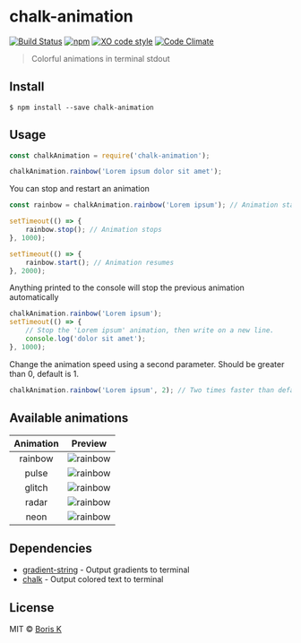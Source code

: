 # chalk-animation

[![Build Status](https://travis-ci.org/bokub/chalk-animation.svg?branch=master)](https://travis-ci.org/bokub/chalk-animation)
[![npm](https://img.shields.io/npm/v/chalk-animation.svg)](https://www.npmjs.com/package/chalk-animation)
[![XO code style](https://img.shields.io/badge/code_style-XO-5ed9c7.svg)](https://github.com/sindresorhus/xo)
[![Code Climate](https://img.shields.io/codeclimate/github/bokub/chalk-animation.svg)](https://codeclimate.com/github/bokub/chalk-animation)

> Colorful animations in terminal stdout


## Install

```
$ npm install --save chalk-animation
```


## Usage

```javascript
const chalkAnimation = require('chalk-animation');

chalkAnimation.rainbow('Lorem ipsum dolor sit amet');
```

You can stop and restart an animation

```javascript
const rainbow = chalkAnimation.rainbow('Lorem ipsum'); // Animation starts

setTimeout(() => {
    rainbow.stop(); // Animation stops
}, 1000);

setTimeout(() => {
    rainbow.start(); // Animation resumes
}, 2000);

```

Anything printed to the console will stop the previous animation automatically

```javascript
chalkAnimation.rainbow('Lorem ipsum');
setTimeout(() => {
    // Stop the 'Lorem ipsum' animation, then write on a new line.
    console.log('dolor sit amet');
}, 1000);
```

Change the animation speed using a second parameter. Should be greater than 0, default is 1.

```javascript
chalkAnimation.rainbow('Lorem ipsum', 2); // Two times faster than default
```


## Available animations

| Animation |                   Preview                  |
|:---------:|:------------------------------------------:|
|  rainbow  | ![rainbow](http://i.imgur.com/KStTcyl.gif) |
|   pulse   | ![rainbow](http://i.imgur.com/W0sdUlM.gif) |
|   glitch  | ![rainbow](http://i.imgur.com/WdyMd8v.gif) |
|   radar   | ![rainbow](http://i.imgur.com/1OxDrZB.gif) |
|    neon   | ![rainbow](http://i.imgur.com/DRyZN4N.gif) |


## Dependencies

- [gradient-string](https://github.com/bokub/gradient-string) - Output gradients to terminal
- [chalk](https://github.com/chalk/chalk) - Output colored text to terminal


## License

MIT © [Boris K](https://github.com/bokub)
